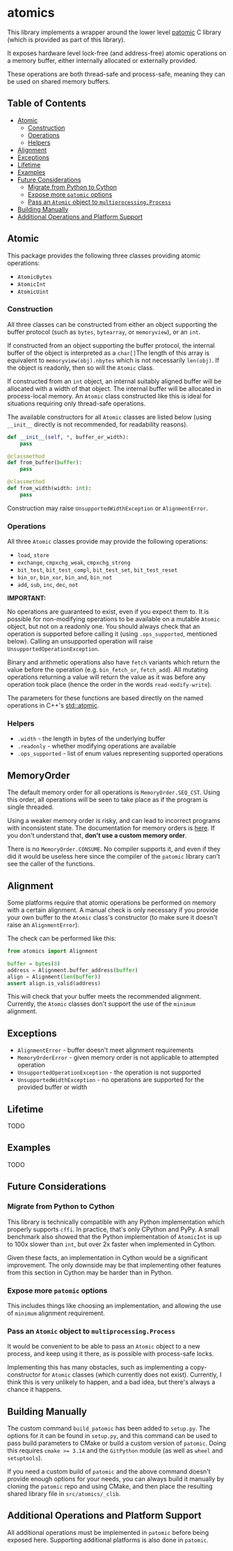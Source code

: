 # atomics
This library implements a wrapper around the lower level 
[patomic](https://github.com/doodspav/patomic) C library
(which is provided as part of this library).

It exposes hardware level lock-free (and address-free) atomic 
operations on a memory buffer, either internally allocated or 
externally provided. 

These operations are both thread-safe and
process-safe, meaning they can be used on shared memory buffers.

## Table of Contents
<!--ts-->
* [Atomic](#atomic)
  * [Construction](#construction)
  * [Operations](#operations)
  * [Helpers](#helpers)
* [Alignment](#alignment)
* [Exceptions](#exceptions)
* [Lifetime](#lifetime)
* [Examples](#examples)
* [Future Considerations](#future-considerations)
  * [Migrate from Python to Cython](#migrate-from-python-to-cython)
  * [Expose more `patomic` options](#expose-more-patomic-options)
  * [Pass an `Atomic` object to `multiprocessing.Process`](#pass-an-atomic-object-to-multiprocessingprocess)
* [Building Manually](#building-manually)
* [Additional Operations and Platform Support](#additional-operations-and-platform-support)
<!--te-->

## Atomic
This package provides the following three classes providing atomic operations:
- `AtomicBytes`
- `AtomicInt`
- `AtomicUint`

### Construction
All three classes can be constructed from either an object supporting the buffer
protocol (such as `bytes`, `bytearray`, or `memoryview`), or an `int`.

If constructed from an object supporting the buffer protocol, the internal buffer
of the object is interpreted as a `char[]`The length of this array is equivalent
to `memoryview(obj).nbytes` which is not necessarily `len(obj)`. If the object is
readonly, then so will the `Atomic` class.

If constructed from an `int` object, an internal suitably aligned buffer will be
allocated with a width of that object. The internal buffer will be allocated in
process-local memory. An `Atomic` class constructed like this is ideal for
situations requiring only thread-safe operations.

The available constructors for all `Atomic` classes are listed below (using 
`__init__` directly is not recommended, for readability reasons).
```python
def __init__(self, *, buffer_or_width):
    pass

@classmethod
def from_buffer(buffer):
    pass

@classmethod
def from_width(width: int):
    pass
```

Construction may raise `UnsupportedWidthException` or `AlignmentError`.

### Operations
All three `Atomic` classes provide may provide the following operations:
- `load`, `store`
- `exchange`, `cmpxchg_weak`, `cmpxchg_strong`
- `bit_test`, `bit_test_compl`, `bit_test_set`, `bit_test_reset`
- `bin_or`, `bin_xor`, `bin_and`, `bin_not`
- `add`, `sub`, `inc`, `dec`, `not`

**IMPORTANT:**

No operations are guaranteed to exist, even if you expect them to. It is 
possible for non-modifying operations to be available on a mutable `Atomic` 
object, but not on a readonly one. You should always check that an operation
is supported before calling it (using `.ops_supported`, mentioned below). 
Calling an unsupported operation will raise `UnsupportedOperationException`. 

Binary and arithmetic operations also have `fetch` variants which return the
value before the operation (e.g. `bin_fetch_or`, `fetch_add`).
All mutating operations returning a value will return the value as it was
before any operation took place (hence the order in the words `read-modify-write`).

The parameters for these functions are based directly on the named operations
in C++'s [std::atomic](https://en.cppreference.com/w/cpp/atomic/atomic).

### Helpers
- `.width` - the length in bytes of the underlying buffer
- `.readonly` - whether modifying operations are available
- `.ops_supported` - list of enum values representing supported operations

## MemoryOrder
The default memory order for all operations is `MemoryOrder.SEQ_CST`. Using this
order, all operations will be seen to take place as if the program is single
threaded.

Using a weaker memory order is risky, and can lead to incorrect programs with
inconsistent state. The documentation for memory orders is 
[here](https://en.cppreference.com/w/cpp/atomic/memory_order). If you don't
understand that, **don't use a custom memory order**.

There is no `MemoryOrder.CONSUME`. No compiler supports it, and even if they did
it would be useless here since the compiler of the `patomic` library can't see
the caller of the functions.

## Alignment
Some platforms require that atomic operations be performed on memory with a certain
alignment. A manual check is only necessary if you provide your own buffer to the
`Atomic` class's constructor (to make sure it doesn't raise an `AlignmentError`).

The check can be performed like this:
```python
from atomics import Alignment

buffer = bytes(8)
address = Alignment.buffer_address(buffer)
align = Alignment(len(buffer))
assert align.is_valid(address)
```

This will check that your buffer meets the recommended alignment. Currently, the
`Atomic` classes don't support the use of the `minimum` alignment.

## Exceptions
- `AlignmentError` - buffer doesn't meet alignment requirements
- `MemoryOrderError` - given memory order is not applicable to attempted operation
- `UnsupportedOperationException` - the operation is not supported
- `UnsupportedWidthException` - no operations are supported for the provided buffer or width

## Lifetime

TODO

## Examples

TODO

## Future Considerations

### Migrate from Python to Cython
This library is technically compatible with any Python implementation which
properly supports `cffi`. In practice, that's only CPython and PyPy. A small
benchmark also showed that the Python implementation of `AtomicInt` is up to
100x slower than `int`, but over 2x faster when implemented in Cython.

Given these facts, an implementation in Cython would be a significant improvement.
The only downside may be that implementing other features from this section in
Cython may be harder than in Python.

### Expose more `patomic` options
This includes things like choosing an implementation, and allowing the use of 
`minimum` alignment requirement.

### Pass an `Atomic` object to `multiprocessing.Process`
It would be convenient to be able to pass an `Atomic` object to a new process,
and keep using it there, as is possible with process-safe locks.

Implementing this has many obstacles, such as implementing a copy-constructor for
`Atomic` classes (which currently does not exist). Currently, I think this is very
unlikely to happen, and a bad idea, but there's always a chance it happens.

## Building Manually

The custom command `build_patomic` has been added to `setup.py`. The options for it
can be found in `setup.py`, and this command can be used to pass build parameters
to CMake or build a custom version of `patomic`. Doing this requires `cmake >= 3.14`
and the `GitPython` module (as well as `wheel` and `setuptools`).

If you need a custom build of `patomic` and the above command doesn't provide enough
options for your needs, you can always build it manually by cloning the `patomic` repo
and using CMake, and then place the resulting shared library file in `src/atomics/_clib`.

## Additional Operations and Platform Support
All additional operations must be implemented in `patomic` before being exposed
here. Supporting additional platforms is also done in `patomic`.